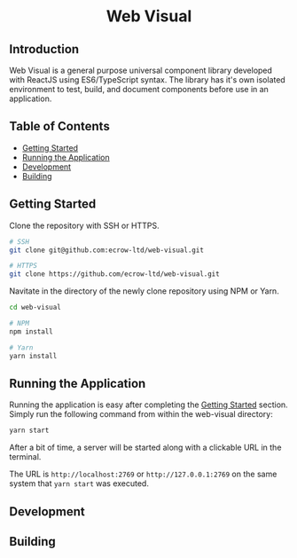 <!-- omit in toc -->
<div align="center">
  <h1>Web Visual</h1>
</div>

<!-- omit in toc -->
## Introduction
Web Visual is a general purpose universal component library developed with ReactJS using ES6/TypeScript syntax. The library has it's own isolated environment to test, build, and document components before use in an application.

<!-- omit in toc -->
## Table of Contents

- [Getting Started](#getting-started)
- [Running the Application](#running-the-application)
- [Development](#development)
- [Building](#building)

## Getting Started

Clone the repository with SSH or HTTPS.

``` bash
# SSH
git clone git@github.com:ecrow-ltd/web-visual.git

# HTTPS
git clone https://github.com/ecrow-ltd/web-visual.git
```

Navitate in the directory of the newly clone repository using NPM or Yarn.

``` bash
cd web-visual

# NPM
npm install

# Yarn
yarn install
```

## Running the Application

Running the application is easy after completing the [Getting Started](#getting-started) section. Simply run the following command from within the web-visual directory:

``` bash
yarn start
```

After a bit of time, a server will be started along with a clickable URL in the terminal.

The URL is `http://localhost:2769` or `http://127.0.0.1:2769` on the same system that `yarn start` was executed.

## Development



## Building
